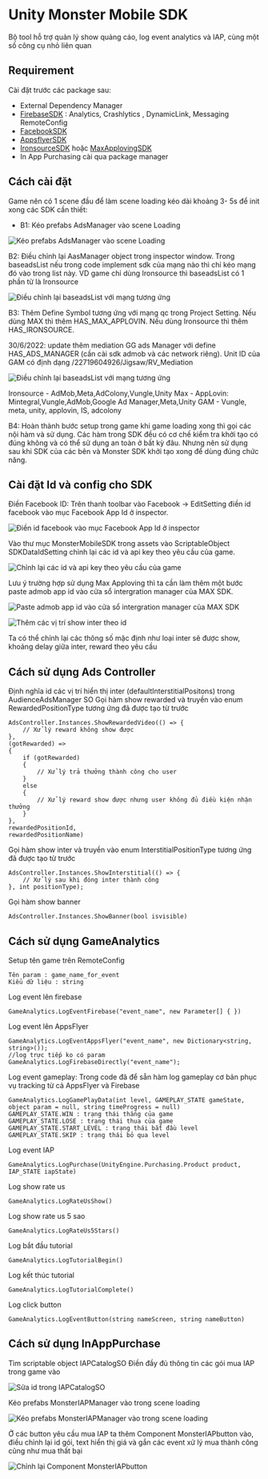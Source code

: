 # Unity Monster Mobile SDK
Bộ tool hỗ trợ quản lý show quảng cáo, log event analytics và IAP, cùng một số công cụ nhỏ liên quan
## Requirement
Cài đặt trước các package sau:
- External Dependency Manager
- [FirebaseSDK](https://developers.google.com/unity/archive) : Analytics, Crashlytics , DynamicLink, Messaging RemoteConfig
- [FacebookSDK](https://developers.facebook.com/docs/unity/downloads/)
- [AppsflyerSDK](https://github.com/AppsFlyerSDK/appsflyer-unity-plugin/releases)
- [IronsourceSDK](https://developers.is.com/ironsource-mobile/unity/unity-plugin/) hoặc [MaxApplovingSDK](https://dash.applovin.com/documentation/mediation/unity/getting-started/integration)
- In App Purchasing cài qua package manager
## Cách cài đặt
Game nên có 1 scene đầu để làm scene loading kéo dài khoảng 3- 5s để init xong các SDK cần thiết:

- B1: Kéo prefabs AdsManager vào scene Loading

![Kéo prefabs AdsManager vào scene Loading](./_Images/Step1.PNG?raw=true " B1: Kéo prefabs AdsManager vào scene Loading")

B2: Điều chỉnh lại AasManager object trong inspector window. Trong baseadsList nếu trong code implement sdk của mạng nào thì chỉ kéo mạng đó vào trong list này. VD game chỉ dùng Ironsource thì baseadsList có 1 phần tử là Ironsource

![Điều chỉnh lại baseadsList với mạng tương ứng](./_Images/Step2.PNG?raw=true "B2: Điều chỉnh lại baseadsList với mạng tương ứng")

B3: Thêm Define Symbol tương ứng với mạng qc trong Project Setting. Nếu dùng MAX thì thêm HAS_MAX_APPLOVIN. Nếu dùng Ironsource thì thêm HAS_IRONSOURCE.

30/6/2022: update thêm mediation GG ads Manager với define HAS_ADS_MANAGER (cần cài sdk admob và các network riêng). Unit ID của GAM có định dạng /22719604926/Jigsaw/RV_Mediation

![Điều chỉnh lại baseadsList với mạng tương ứng](./_Images/Step3.PNG?raw=true "B2: Điều chỉnh lại baseadsList với mạng tương ứng")

Ironsource - AdMob,Meta,AdColony,Vungle,Unity
Max - AppLovin: Mintegral,Vungle,AdMob,Google Ad Manager,Meta,Unity
GAM - Vungle, meta, unity, applovin, IS, adcolony

B4: Hoàn thành bước setup trong game khi game loading xong thì gọi các nội hàm và sử dụng. Các hàm trong SDK đều có cơ chế kiểm tra khởi tạo có đúng không và có thể sử dụng an toàn ở bất kỳ đâu. Nhưng nên sử dụng sau khi SDK của các bên và Monster SDK khởi tạo xong để dùng đúng chức năng.

## Cài đặt Id và config cho SDK

Điền Facebook ID: Trên thanh toolbar vào Facebook -> EditSetting điền id facebook vào mục Facebook App Id ở inspector.

![Điền id facebook vào mục Facebook App Id ở inspector](./_Images/Step4_FBSDK.PNG?raw=true "Điền id facebook vào mục Facebook App Id ở inspector")

Vào thư mục MonsterMobileSDK trong assets vào ScriptableObject SDKDataIdSetting chỉnh lại các id và api key theo yêu cầu của game.

![Chỉnh lại các id và api key theo yêu cầu của game](./_Images/Step5_IDsetting.PNG?raw=true "Chỉnh lại các id và api key theo yêu cầu của game")

Lưu ý trường hợp sử dụng Max Apploving thì ta cần làm thêm một bước paste admob app id vào cửa sổ intergration manager của MAX SDK.

![Paste admob app id vào cửa sổ intergration manager của MAX SDK](./_Images/Step6_settingMAX.PNG?raw=true "Paste admob app id vào cửa sổ intergration manager của MAX SDK")

![Thêm các vị trí show inter theo id](./_Images/Step7_settingAdsConfig.PNG?raw=true "Thêm các vị trí show inter theo id")

Ta có thể chỉnh lại các thông số mặc định như loại inter sẽ được show, khoảng delay giữa inter, reward theo yêu cầu

## Cách sử dụng Ads Controller
Định nghĩa id các vị trí hiển thị inter (defaultInterstitialPositons) trong AudienceAdsManager SO
Gọi hàm show rewarded và truyền vào enum RewardedPositionType tương ứng đã được tạo từ trước

    AdsController.Instances.ShowRewardedVideo(() => {
        // Xử lý reward không show được
    },
    (gotRewarded) =>
    {
        if (gotRewarded)
        {
            // Xử lý trả thưởng thành công cho user
        }
        else
        {
            // Xử lý reward show được nhưng user không đủ điều kiện nhận thưởng
        }
    },
    rewardedPositionId,
    rewardedPositionName)

Gọi hàm show inter và truyền vào enum InterstitialPositionType tương ứng đã được tạo từ trước

    AdsController.Instances.ShowInterstitial(() => {
        // Xử lý sau khi đóng inter thành công
    }, int positionType);

Gọi hàm show banner

    AdsController.Instances.ShowBanner(bool isvisible)

## Cách sử dụng GameAnalytics
Setup tên game trên RemoteConfig

    Tên param : game_name_for_event
    Kiểu dữ liệu : string

Log event lên firebase

    GameAnalytics.LogEventFirebase("event_name", new Parameter[] { })

Log event lên AppsFlyer

    GameAnalytics.LogEventAppsFlyer("event_name", new Dictionary<string, string>());
    //log trực tiếp ko có param
    GameAnalytics.LogFirebaseDirectly("event_name");

Log event gameplay: Trong code đã để sẵn hàm log gameplay cơ bản phục vụ tracking từ cả AppsFlyer và Firebase
    
    GameAnalytics.LogGamePlayData(int level, GAMEPLAY_STATE gameState, object param = null, string timeProgress = null)
    GAMEPLAY_STATE.WIN : trạng thái thắng của game
    GAMEPLAY_STATE.LOSE : trạng thái thua của game
    GAMEPLAY_STATE.START_LEVEL : trạng thái bắt đầu level
    GAMEPLAY_STATE.SKIP : trạng thái bỏ qua level

Log event IAP

    GameAnalytics.LogPurchase(UnityEngine.Purchasing.Product product, IAP_STATE iapState)

Log show rate us 

    GameAnalytics.LogRateUsShow()

Log show rate us 5 sao 

    GameAnalytics.LogRateUs5Stars()

Log bắt đầu tutorial 

    GameAnalytics.LogTutorialBegin()

Log kết thúc tutorial 

    GameAnalytics.LogTutorialComplete()

Log click button

    GameAnalytics.LogEventButton(string nameScreen, string nameButton)


## Cách sử dụng InAppPurchase

Tìm scriptable object IAPCatalogSO Điền đầy đủ thông tin các gói mua IAP trong game vào

![Sửa id trong IAPCatalogSO](./_Images/Step12_settingIAPCatalogSO.PNG?raw=true "Sửa id trong IAPCatalogSO")

Kéo prefabs MonsterIAPManager vào trong scene loading

![Kéo prefabs MonsterIAPManager vào trong scene loading](./_Images/Step13_addIAPManagerPrefabs.PNG?raw=true "Kéo prefabs MonsterIAPManager vào trong scene loading")

Ở các button yêu cầu mua IAP ta thêm Component MonsterIAPbutton vào, điều chỉnh lại id gói, text hiển thị giá và gắn các event xử lý mua thành công cũng như mua thất bại

![Chỉnh lại Component MonsterIAPbutton](./_Images/Step14_SettingIAPButton.PNG?raw=true "Chỉnh lại Component MonsterIAPbutton")